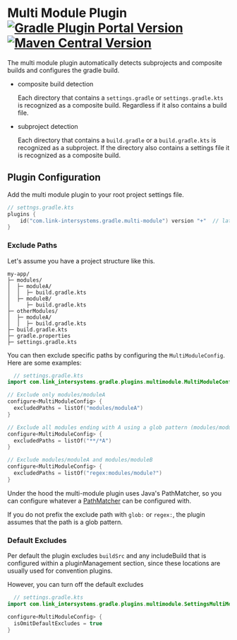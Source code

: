 # Multi Module Plugin [![Gradle Plugin Portal Version](https://img.shields.io/gradle-plugin-portal/v/com.link-intersystems.gradle.multi-module)](https://plugins.gradle.org/plugin/com.link-intersystems.gradle.multi-module) [![Maven Central Version](https://img.shields.io/maven-central/v/com.link-intersystems.gradle.multi-module/com.link-intersystems.gradle.multi-module.gradle.plugin)](https://mvnrepository.com/artifactCoordinates/com.link-intersystems.gradle.multi-module)

The multi module plugin automatically detects subprojects and composite builds and configures
the gradle build.

- composite build detection

  Each directory that contains a `settings.gradle` or `settings.gradle.kts` is recognized as a composite build.
  Regardless if it also contains a build file.
- subproject detection

  Each directory that contains a `build.gradle` or a `build.gradle.kts` is recognized as a subproject. If the
  directory also contains a settings file it is recognized as a composite build.

## Plugin Configuration

Add the multi module plugin to your root project settings file.

```kotlin
// settngs.gradle.kts
plugins {
    id("com.link-intersystems.gradle.multi-module") version "+"  // latest version. Set a specific one
}
```

### Exclude Paths

Let's assume you have a project structure like this.
```
my-app/
├─ modules/
│  ├─ moduleA/
│  │  ├─ build.gradle.kts
│  ├─ moduleB/
│     ├─ build.gradle.kts
├─ otherModules/
│  ├─ moduleA/
│  │  ├─ build.gradle.kts
├─ build.gradle.kts
├─ gradle.properties
├─ settings.gradle.kts
```

You can then exclude specific paths by configuring the `MultiModuleConfig`. Here are some examples:
```kotlin
  // settings.gradle.kts
import com.link_intersystems.gradle.plugins.multimodule.MultiModuleConfig

// Exclude only modules/moduleA
configure<MultiModuleConfig> {
  excludedPaths = listOf("modules/moduleA")
}

// Exclude all modules ending with A using a glob pattern (modules/moduleA, otherModules/moduleA)
configure<MultiModuleConfig> {
  excludedPaths = listOf("**/*A")
}

// Exclude modules/moduleA and modules/moduleB
configure<MultiModuleConfig> {
  excludedPaths = listOf("regex:modules/module?")
}
```
Under the hood the multi-module plugin uses Java's PathMatcher, so you can 
configure whatever a [PathMatcher](https://docs.oracle.com/en/java/javase/17/docs/api/java.base/java/nio/file/FileSystem.html#getPathMatcher(java.lang.String)) can be configured with.

If you do not prefix the exclude path with `glob:` or `regex:`, the plugin assumes
that the path is a glob pattern.

### Default Excludes

Per default the plugin excludes `buildSrc` and any includeBuild that is configured within
a pluginManagement section, since these locations are usually used for convention plugins.

However, you can turn off the default excludes
```kotlin
  // settings.gradle.kts
import com.link_intersystems.gradle.plugins.multimodule.SettingsMultiModuleConfig

configure<MultiModuleConfig> {
  isOmitDefaultExcludes = true
}
```